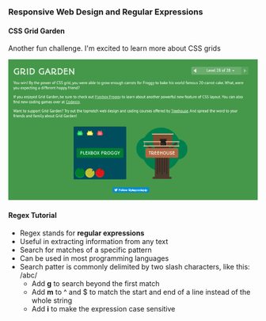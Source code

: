 ### Responsive Web Design and Regular Expressions

#### CSS Grid Garden

Another fun challenge. I'm excited to learn more about CSS grids

![grid garden](grid_garden.png)

#### Regex Tutorial

* Regex stands for **regular expressions**
* Useful in extracting information from any text 
* Search for matches of a specific pattern
* Can be used in most programming languages
* Search patter is commonly delimited by two slash characters, like this: /abc/
  * Add **g** to search beyond the first match
  * Add **m** to ^ and $ to match the start and end of a line instead of the whole string
  * Add **i** to make the expression case sensitive